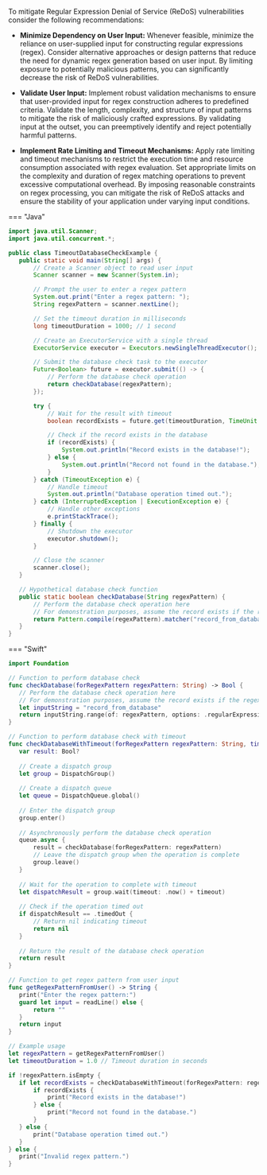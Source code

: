 To mitigate Regular Expression Denial of Service (ReDoS) vulnerabilities consider the following recommendations:


* **Minimize Dependency on User Input:**
Whenever feasible, minimize the reliance on user-supplied input for constructing regular expressions (regex). Consider alternative approaches or design patterns that reduce the need for dynamic regex generation based on user input. By limiting exposure to potentially malicious patterns, you can significantly decrease the risk of ReDoS vulnerabilities.


* **Validate User Input:**
Implement robust validation mechanisms to ensure that user-provided input for regex construction adheres to predefined criteria. Validate the length, complexity, and structure of input patterns to mitigate the risk of maliciously crafted expressions. By validating input at the outset, you can preemptively identify and reject potentially harmful patterns.

  
* **Implement Rate Limiting and Timeout Mechanisms:**
Apply rate limiting and timeout mechanisms to restrict the execution time and resource consumption associated with regex evaluation. Set appropriate limits on the complexity and duration of regex matching operations to prevent excessive computational overhead. By imposing reasonable constraints on regex processing, you can mitigate the risk of ReDoS attacks and ensure the stability of your application under varying input conditions.

=== "Java"
  ```java
 import java.util.Scanner;
 import java.util.concurrent.*;
 
 public class TimeoutDatabaseCheckExample {
     public static void main(String[] args) {
         // Create a Scanner object to read user input
         Scanner scanner = new Scanner(System.in);
 
         // Prompt the user to enter a regex pattern
         System.out.print("Enter a regex pattern: ");
         String regexPattern = scanner.nextLine();
 
         // Set the timeout duration in milliseconds
         long timeoutDuration = 1000; // 1 second
 
         // Create an ExecutorService with a single thread
         ExecutorService executor = Executors.newSingleThreadExecutor();
 
         // Submit the database check task to the executor
         Future<Boolean> future = executor.submit(() -> {
             // Perform the database check operation
             return checkDatabase(regexPattern);
         });
 
         try {
             // Wait for the result with timeout
             boolean recordExists = future.get(timeoutDuration, TimeUnit.MILLISECONDS);
 
             // Check if the record exists in the database
             if (recordExists) {
                 System.out.println("Record exists in the database!");
             } else {
                 System.out.println("Record not found in the database.");
             }
         } catch (TimeoutException e) {
             // Handle timeout
             System.out.println("Database operation timed out.");
         } catch (InterruptedException | ExecutionException e) {
             // Handle other exceptions
             e.printStackTrace();
         } finally {
             // Shutdown the executor
             executor.shutdown();
         }
 
         // Close the scanner
         scanner.close();
     }
 
     // Hypothetical database check function
     public static boolean checkDatabase(String regexPattern) {
         // Perform the database check operation here
         // For demonstration purposes, assume the record exists if the regex pattern matches
         return Pattern.compile(regexPattern).matcher("record_from_database").find();
     }
 }
 
 ```
=== "Swift"
  ```swift
 import Foundation
 
 // Function to perform database check
 func checkDatabase(forRegexPattern regexPattern: String) -> Bool {
     // Perform the database check operation here
     // For demonstration purposes, assume the record exists if the regex pattern matches
     let inputString = "record_from_database"
     return inputString.range(of: regexPattern, options: .regularExpression) != nil
 }
 
 // Function to perform database check with timeout
 func checkDatabaseWithTimeout(forRegexPattern regexPattern: String, timeout: TimeInterval) -> Bool? {
     var result: Bool?
     
     // Create a dispatch group
     let group = DispatchGroup()
     
     // Create a dispatch queue
     let queue = DispatchQueue.global()
     
     // Enter the dispatch group
     group.enter()
     
     // Asynchronously perform the database check operation
     queue.async {
         result = checkDatabase(forRegexPattern: regexPattern)
         // Leave the dispatch group when the operation is complete
         group.leave()
     }
     
     // Wait for the operation to complete with timeout
     let dispatchResult = group.wait(timeout: .now() + timeout)
     
     // Check if the operation timed out
     if dispatchResult == .timedOut {
         // Return nil indicating timeout
         return nil
     }
     
     // Return the result of the database check operation
     return result
 }
 
 // Function to get regex pattern from user input
 func getRegexPatternFromUser() -> String {
     print("Enter the regex pattern:")
     guard let input = readLine() else {
         return ""
     }
     return input
 }
 
 // Example usage
 let regexPattern = getRegexPatternFromUser()
 let timeoutDuration = 1.0 // Timeout duration in seconds
 
 if !regexPattern.isEmpty {
     if let recordExists = checkDatabaseWithTimeout(forRegexPattern: regexPattern, timeout: timeoutDuration) {
         if recordExists {
             print("Record exists in the database!")
         } else {
             print("Record not found in the database.")
         }
     } else {
         print("Database operation timed out.")
     }
 } else {
     print("Invalid regex pattern.")
 }
 
  ```